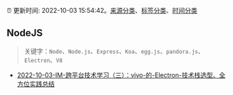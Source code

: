 :alarm_clock: 更新时间: 2022-10-03 15:54:42。[来源分类](../README.md)、[标签分类](../TAGS.md)、[时间分类](../TIMELINE.md)

## NodeJS


> 关键字：`Node`、`Node.js`、`Express`、`Koa`、`egg.js`、`pandora.js`、`Electron`、`V8`



- [2022-10-03-IM-跨平台技术学习（三）：vivo-的-Electron-技术栈选型、全方位实践总结](https://toutiao.io/k/uaa9ymi) 